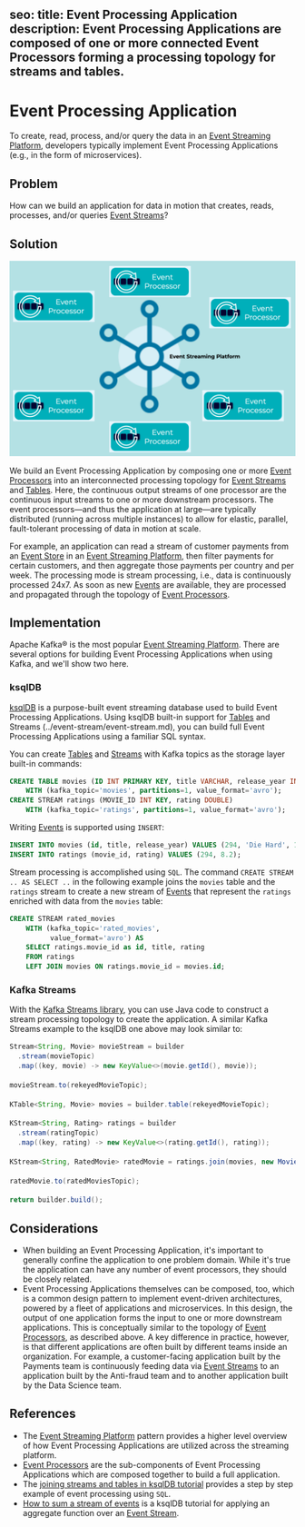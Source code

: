 seo:
  title: Event Processing Application
  description: Event Processing Applications are composed of one or more connected Event Processors forming a processing topology for streams and tables.
---

# Event Processing Application
To create, read, process, and/or query the data in an [Event Streaming Platform](../event-stream/event-streaming-platform.md), developers typically implement Event Processing Applications (e.g., in the form of microservices).

## Problem
How can we build an application for data in motion that creates, reads, processes, and/or queries [Event Streams](../event-stream/event-stream.md)?

## Solution
![event-processing-application](../img/event-processing-application.png)

We build an Event Processing Application by composing one or more [Event Processors](../event-processing/event-processor.md) into an interconnected processing topology for [Event Streams](../event-stream/event-stream.md) and [Tables](../table/state-table.md). Here, the continuous output streams of one processor are the continuous input streams to one or more downstream processors. The event processors—and thus the application at large—are typically distributed (running across multiple instances) to allow for elastic, parallel, fault-tolerant processing of data in motion at scale.

For example, an application can read a stream of customer payments from an [Event Store](../event-storage/event-store.md) in an [Event Streaming Platform](../event-stream/event-streaming-platform.md), then filter payments for certain customers, and then aggregate those payments per country and per week. The processing mode is stream processing, i.e., data is continuously processed 24x7. As soon as new [Events](../event/event.md) are available, they are processed and propagated through the topology of [Event Processors](./event-processing/event-processor.md).


## Implementation
Apache Kafka® is the most popular [Event Streaming Platform](../event-stream/event-streaming-platform.md). There are several options for building Event Processing Applications when using Kafka, and we'll show two here.

### ksqlDB
[ksqlDB](https://ksqldb.io) is a purpose-built event streaming database used to build Event Processing Applications. Using ksqlDB built-in support for [Tables](../table/table.md) and Streams (../event-stream/event-stream.md), you can build full Event Processing Applications using a familiar SQL syntax.

You can create [Tables](../table/table.md) and [Streams](../event-stream/event-stream.md) with Kafka topics as the storage layer built-in commands:
```sql
CREATE TABLE movies (ID INT PRIMARY KEY, title VARCHAR, release_year INT)
    WITH (kafka_topic='movies', partitions=1, value_format='avro');
CREATE STREAM ratings (MOVIE_ID INT KEY, rating DOUBLE)
    WITH (kafka_topic='ratings', partitions=1, value_format='avro');
```

Writing [Events](../event/event.md) is supported using `INSERT`:
```sql
INSERT INTO movies (id, title, release_year) VALUES (294, 'Die Hard', 1998);
INSERT INTO ratings (movie_id, rating) VALUES (294, 8.2);
```

Stream processing is accomplished using `SQL`. The command `CREATE STREAM .. AS SELECT ..` in the following example joins the `movies` table and the `ratings` stream to create a new stream of [Events](../event/event.md) that represent the `ratings` enriched with data from the `movies` table:
```sql
CREATE STREAM rated_movies
    WITH (kafka_topic='rated_movies',
          value_format='avro') AS
    SELECT ratings.movie_id as id, title, rating
    FROM ratings
    LEFT JOIN movies ON ratings.movie_id = movies.id;
```

### Kafka Streams
With the [Kafka Streams library](https://kafka.apache.org/documentation/streams/), you can use Java code to construct a stream processing topology to create the application. A similar Kafka Streams example to the ksqlDB one above may look similar to: 
```java
Stream<String, Movie> movieStream = builder
  .stream(movieTopic)
  .map((key, movie) -> new KeyValue<>(movie.getId(), movie));

movieStream.to(rekeyedMovieTopic);

KTable<String, Movie> movies = builder.table(rekeyedMovieTopic);

KStream<String, Rating> ratings = builder
  .stream(ratingTopic)
  .map((key, rating) -> new KeyValue<>(rating.getId(), rating));

KStream<String, RatedMovie> ratedMovie = ratings.join(movies, new MovieRatingJoiner());

ratedMovie.to(ratedMoviesTopic);

return builder.build();
```

## Considerations
* When building an Event Processing Application, it's important to generally confine the application to one problem domain.  While it's true the application can have any number of event processors, they should be closely related.
* Event Processing Applications themselves can be composed, too, which is a common design pattern to implement event-driven architectures, powered by a fleet of applications and microservices. In this design, the output of one application forms the input to one or more downstream applications. This is conceptually similar to the topology of [Event Processors](../event-processing/event-processor.md), as described above. A key difference in practice, however, is that different applications are often built by different teams inside an organization. For example, a customer-facing application built by the Payments team is continuously feeding data via [Event Streams](../event-stream/event-stream.md) to an application built by the Anti-fraud team and to another application built by the Data Science team. 

## References
* The [Event Streaming Platform](../event-stream/event-streaming-platform.md) pattern provides a higher level overview of how Event Processing Applications are utilized across the streaming platform.
* [Event Processors](../event-processing/event-processor.md) are the sub-components of Event Processing Applications which are composed together to build a full application.
* The [joining streams and tables in ksqlDB tutorial](https://kafka-tutorials.confluent.io/join-a-stream-to-a-table/ksql.html) provides a step by step example of event processing using `SQL`.
* [How to sum a stream of events](https://kafka-tutorials.confluent.io/create-stateful-aggregation-sum/ksql.html) is a ksqlDB tutorial for applying an aggregate function over an [Event Stream](../event-stream/event-stream.md). 
